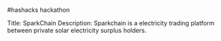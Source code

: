 ﻿#hashacks hackathon

Title: SparkChain
Description: Sparkchain is a electricity trading platform between private solar electricity surplus holders. 
